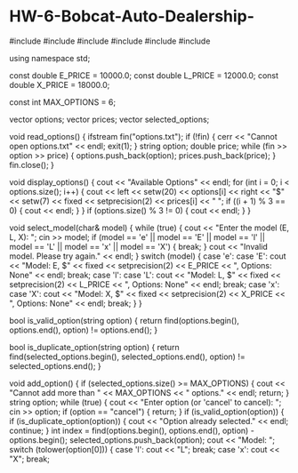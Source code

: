 # HW-6-Bobcat-Auto-Dealership-
#include <iostream>
#include <fstream>
#include <string>
#include <vector>
#include <algorithm>
#include <iomanip>

using namespace std;

const double E_PRICE = 10000.0;
const double L_PRICE = 12000.0;
const double X_PRICE = 18000.0;

const int MAX_OPTIONS = 6;

vector<string> options;
vector<double> prices;
vector<string> selected_options;

void read_options() {
    ifstream fin("options.txt");
    if (!fin) {
        cerr << "Cannot open options.txt" << endl;
        exit(1);
    }
    string option;
    double price;
    while (fin >> option >> price) {
        options.push_back(option);
        prices.push_back(price);
    }
    fin.close();
}

void display_options() {
    cout << "Available Options" << endl;
    for (int i = 0; i < options.size(); i++) {
        cout << left << setw(20) << options[i] << right << "$" << setw(7) << fixed << setprecision(2) << prices[i] << " ";
        if ((i + 1) % 3 == 0) {
            cout << endl;
        }
    }
    if (options.size() % 3 != 0) {
        cout << endl;
    }
}

void select_model(char& model) {
    while (true) {
        cout << "Enter the model (E, L, X): ";
        cin >> model;
        if (model == 'e' || model == 'E' || model == 'l' || model == 'L' || model == 'x' || model == 'X') {
            break;
        }
        cout << "Invalid model. Please try again." << endl;
    }
    switch (model) {
    case 'e':
    case 'E':
        cout << "Model: E, $" << fixed << setprecision(2) << E_PRICE << ", Options: None" << endl;
        break;
    case 'l':
    case 'L':
        cout << "Model: L, $" << fixed << setprecision(2) << L_PRICE << ", Options: None" << endl;
        break;
    case 'x':
    case 'X':
        cout << "Model: X, $" << fixed << setprecision(2) << X_PRICE << ", Options: None" << endl;
        break;
    }
}

bool is_valid_option(string option) {
    return find(options.begin(), options.end(), option) != options.end();
}

bool is_duplicate_option(string option) {
    return find(selected_options.begin(), selected_options.end(), option) != selected_options.end();
}

void add_option() {
    if (selected_options.size() >= MAX_OPTIONS) {
        cout << "Cannot add more than " << MAX_OPTIONS << " options." << endl;
        return;
    }
    string option;
    while (true) {
        cout << "Enter option (or 'cancel' to cancel): ";
        cin >> option;
        if (option == "cancel") {
            return;
        }
        if (is_valid_option(option)) {
            if (is_duplicate_option(option)) {
                cout << "Option already selected." << endl;
                continue;
            }
            int index = find(options.begin(), options.end(), option) - options.begin();
            selected_options.push_back(option);
            cout << "Model: ";
            switch (tolower(option[0])) {
            case 'l':
                cout << "L";
                break;
            case 'x':
                cout << "X";
                break;
